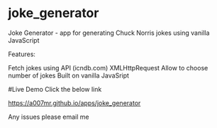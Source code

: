 # joke_generator

Joke Generator - app for generating Chuck Norris jokes using vanilla JavaScript

Features:

Fetch jokes using API (icndb.com) 
XMLHttpRequest
Allow to choose number of jokes
Built on vanilla JavaSript

#Live Demo
Click the below link

https://a007mr.github.io/apps/joke_generator

Any issues please email me

